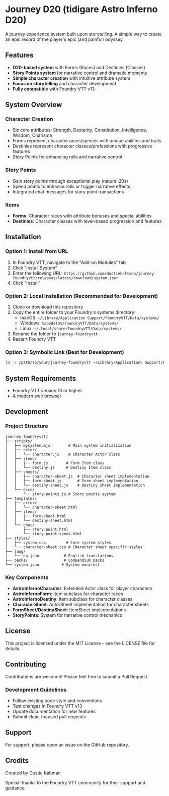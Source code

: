 # Journey D20 (tidigare Astro Inferno D20)

A journey experience system built upon storytelling. A simple way to create an epic record of the player's epic (and painful) odyssey.

## Features

- **D20-based system** with Forms (Races) and Destinies (Classes)
- **Story Points system** for narrative control and dramatic moments
- **Simple character creation** with intuitive attribute system
- **Focus on storytelling** and character development
- **Fully compatible** with Foundry VTT v13

## System Overview

### Character Creation
- Six core attributes: Strength, Dexterity, Constitution, Intelligence, Wisdom, Charisma
- Forms represent character races/species with unique abilities and traits
- Destinies represent character classes/professions with progressive features
- Story Points for enhancing rolls and narrative control

### Story Points
- Gain story points through exceptional play (natural 20s)
- Spend points to enhance rolls or trigger narrative effects
- Integrated chat messages for story point transactions

### Items
- **Forms**: Character races with attribute bonuses and special abilities
- **Destinies**: Character classes with level-based progression and features

## Installation

### Option 1: Install from URL
1. In Foundry VTT, navigate to the "Add-on Modules" tab
2. Click "Install System"
3. Enter the following URL: `https://github.com/dustiekaltman/journey-foundryvtt/releases/latest/download/system.json`
4. Click "Install"

### Option 2: Local Installation (Recommended for Development)
1. Clone or download this repository
2. Copy the entire folder to your Foundry's systems directory:
   - macOS: `~/Library/Application Support/FoundryVTT/Data/systems/`
   - Windows: `%appdata%/FoundryVTT/Data/systems/`
   - Linux: `~/.local/share/FoundryVTT/Data/systems/`
3. Rename the folder to `journey-foundryvtt`
4. Restart Foundry VTT

### Option 3: Symbolic Link (Best for Development)
```bash
ln -s /path/to/your/journey-foundryvtt ~/Library/Application\ Support/FoundryVTT/Data/systems/journey-foundryvtt
```

## System Requirements

- Foundry VTT version 13 or higher
- A modern web browser

## Development

### Project Structure
```
journey-foundryvtt/
├── scripts/
│   ├── mysystem.mjs        # Main system initialization
│   ├── actor/
│   │   └── character.js    # Character Actor class
│   ├── items/
│   │   ├── form.js        # Form Item class
│   │   └── destiny.js     # Destiny Item class
│   ├── sheets/
│   │   ├── character-sheet.js  # Character sheet implementation
│   │   ├── form-sheet.js       # Form sheet implementation
│   │   └── destiny-sheet.js    # Destiny sheet implementation
│   └── dice/
│       └── story-points.js # Story points system
├── templates/
│   ├── actor/
│   │   └── character-sheet.html
│   ├── items/
│   │   ├── form-sheet.html
│   │   └── destiny-sheet.html
│   └── chat/
│       ├── story-point.html
│       └── story-point-spent.html
├── styles/
│   ├── system.css         # Core system styles
│   └── character-sheet.css # Character sheet specific styles
├── lang/
│   └── en.json           # English translations
├── packs/                # Compendium packs
└── system.json          # System manifest
```

### Key Components

- **AstroInfernoCharacter**: Extended Actor class for player characters
- **AstroInfernoForm**: Item subclass for character races
- **AstroInfernoDestiny**: Item subclass for character classes
- **CharacterSheet**: ActorSheet implementation for character sheets
- **FormSheet/DestinySheet**: ItemSheet implementations
- **StoryPoints**: System for narrative control mechanics

## License

This project is licensed under the MIT License - see the LICENSE file for details.

## Contributing

Contributions are welcome! Please feel free to submit a Pull Request.

### Development Guidelines
- Follow existing code style and conventions
- Test changes in Foundry VTT v13
- Update documentation for new features
- Submit clear, focused pull requests

## Support

For support, please open an issue on the GitHub repository.

## Credits

Created by Dustie Kaltman

Special thanks to the Foundry VTT community for their support and guidance.